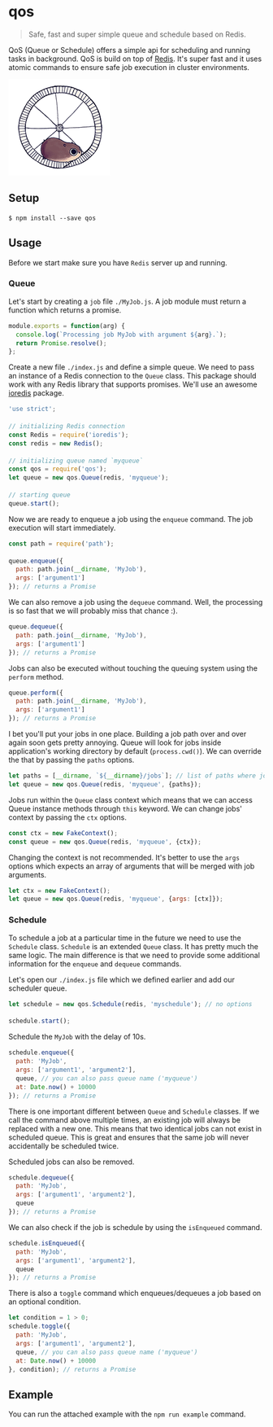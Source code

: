 # qos

> Safe, fast and super simple queue and schedule based on Redis.

QoS (Queue or Schedule) offers a simple api for scheduling and running tasks in background. QoS is build on top of [Redis](http://redis.io). It's super fast and it uses atomic commands to ensure safe job execution in cluster environments.

<img src="giphy.gif" />

## Setup

```
$ npm install --save qos
```

## Usage

Before we start make sure you have `Redis` server up and running.

### Queue

Let's start by creating a `job` file `./MyJob.js`. A job module must return a function which returns a promise.

```js
module.exports = function(arg) {
  console.log(`Processing job MyJob with argument ${arg}.`);
  return Promise.resolve();
};
```

Create a new file `./index.js` and define a simple queue. We need to pass an instance of a Redis connection to the `Queue` class. This package should work with any Redis library that supports promises. We'll use an awesome [ioredis](https://github.com/luin/ioredis) package.

```js
'use strict';

// initializing Redis connection
const Redis = require('ioredis');
const redis = new Redis();

// initializing queue named `myqueue`
const qos = require('qos');
let queue = new qos.Queue(redis, 'myqueue');

// starting queue
queue.start();
```

Now we are ready to enqueue a job using the `enqueue` command. The job execution will start immediately.

```js
const path = require('path');

queue.enqueue({
  path: path.join(__dirname, 'MyJob'),
  args: ['argument1']
}); // returns a Promise
```

We can also remove a job using the `dequeue` command. Well, the processing is so fast that we will probably miss that chance :).

```js
queue.dequeue({
  path: path.join(__dirname, 'MyJob'),
  args: ['argument1']
}); // returns a Promise
```

Jobs can also be executed without touching the queuing system using the `perform` method.

```js
queue.perform({
  path: path.join(__dirname, 'MyJob'),
  args: ['argument1']
}); // returns a Promise
```

I bet you'll put your jobs in one place. Building a job path over and over again soon gets pretty annoying. Queue will look for jobs inside application's working directory by default (`process.cwd()`). We can override the that by passing the `paths` options.

```js
let paths = [__dirname, `${__dirname}/jobs`]; // list of paths where jobs can exist
let queue = new qos.Queue(redis, 'myqueue', {paths});
```

Jobs run within the `Queue` class context which means that we can access Queue instance methods through `this` keyword. We can change jobs' context by passing the `ctx` options.

```js
const ctx = new FakeContext();
const queue = new qos.Queue(redis, 'myqueue', {ctx});
```

Changing the context is not recommended. It's better to use the `args` options which expects an array of arguments that will be merged with job arguments.

```js
let ctx = new FakeContext();
let queue = new qos.Queue(redis, 'myqueue', {args: [ctx]});
```

### Schedule

To schedule a job at a particular time in the future we need to use the `Schedule` class. `Schedule` is an extended `Queue` class. It has pretty much the same logic. The main difference is that we need to provide some additional information for the `enqueue` and `dequeue` commands.

Let's open our `./index.js` file which we defined earlier and add our scheduler queue.

```js
let schedule = new qos.Schedule(redis, 'myschedule'); // no options

schedule.start();
```

Schedule the `MyJob` with the delay of 10s.

```js
schedule.enqueue({
  path: 'MyJob',
  args: ['argument1', 'argument2'],
  queue, // you can also pass queue name ('myqueue')
  at: Date.now() + 10000
}); // returns a Promise
```

There is one important different between `Queue` and `Schedule` classes. If we call the command above multiple times, an existing job will always be replaced with a new one. This means that two identical jobs can not exist in scheduled queue. This is great and ensures that the same job will never accidentally be scheduled twice.

Scheduled jobs can also be removed.

```js
schedule.dequeue({
  path: 'MyJob',
  args: ['argument1', 'argument2'],
  queue
}); // returns a Promise
```

We can also check if the job is schedule by using the `isEnqueued` command.

```js
schedule.isEnqueued({
  path: 'MyJob',
  args: ['argument1', 'argument2'],
  queue
}); // returns a Promise
```

There is also a `toggle` command which enqueues/dequeues a job based on an optional condition.

```js
let condition = 1 > 0;
schedule.toggle({
  path: 'MyJob',
  args: ['argument1', 'argument2'],
  queue, // you can also pass queue name ('myqueue')
  at: Date.now() + 10000
}, condition); // returns a Promise
```

## Example

You can run the attached example with the `npm run example` command.
